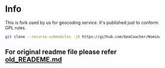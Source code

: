 # Info #

This is fork used by us for geocoding service. It's published just to conform GPL rules.


```bash
git clone --recurse-submodules -j8 https://github.com/GeoCoacher/Nominatim-maps.md.git
```

## For original readme file please refer [old_READEME.md](old_READEME.md)